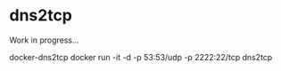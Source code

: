 # dns2tcp

Work in progress...

docker-dns2tcp
docker run -it -d -p 53:53/udp -p 2222:22/tcp dns2tcp
